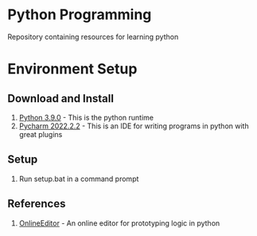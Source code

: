 # Python Programming
Repository containing resources for learning python

# Environment Setup

## Download and Install
    
1. [Python 3.9.0](https://www.python.org/ftp/python/3.9.0/python-3.9.0-amd64.exe) - This is the python runtime
2. [Pycharm 2022.2.2](https://download.jetbrains.com/python/pycharm-edu-2022.2.2.exe?_gl=1*g4s3t8*_ga*MTIwNzA3MDYwNS4xNjc0MjE5NTE0*_ga_9J976DJZ68*MTY3NDIxOTUxNC4xLjAuMTY3NDIxOTUxNC4wLjAuMA..) - This is an IDE for writing programs in python with great plugins
    
## Setup
1. Run setup.bat in a command prompt

## References
1. [OnlineEditor](https://replit.com/languages/python3) - An online editor for prototyping logic in python

    
